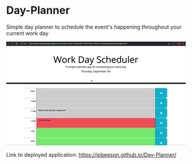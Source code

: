 # Day-Planner
Simple day planner to schedule the event's happening throughout your current work day

![](assets/05-third-party-apis-homework-demo.gif)

Link to deployed application: https://jpbeeson.github.io/Day-Planner/
